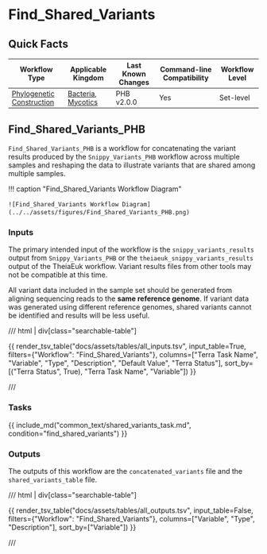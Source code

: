 # Find_Shared_Variants

## Quick Facts

| **Workflow Type** | **Applicable Kingdom** | **Last Known Changes** | **Command-line Compatibility** | **Workflow Level** |
|---|---|---|---|---|
| [Phylogenetic Construction](../../workflows_overview/workflows_type.md/#phylogenetic-construction) | [Bacteria](../../workflows_overview/workflows_kingdom.md/#bacteria), [Mycotics](../../workflows_overview/workflows_kingdom.md#mycotics) | PHB v2.0.0 | Yes | Set-level |

## Find_Shared_Variants_PHB

`Find_Shared_Variants_PHB` is a workflow for concatenating the variant results produced by the `Snippy_Variants_PHB` workflow across multiple samples and reshaping the data to illustrate variants that are shared among multiple samples.

!!! caption "Find_Shared_Variants Workflow Diagram"

    ![Find_Shared_Variants Workflow Diagram](../../assets/figures/Find_Shared_Variants_PHB.png)

### Inputs

The primary intended input of the workflow is the `snippy_variants_results` output from `Snippy_Variants_PHB` or the `theiaeuk_snippy_variants_results` output of the TheiaEuk workflow. Variant results files from other tools may not be compatible at this time.

All variant data included in the sample set should be generated from aligning sequencing reads to the **same reference genome**. If variant data was generated using different reference genomes, shared variants cannot be identified and results will be less useful.

/// html | div[class="searchable-table"]

{{ render_tsv_table("docs/assets/tables/all_inputs.tsv", input_table=True, filters={"Workflow": "Find_Shared_Variants"}, columns=["Terra Task Name", "Variable", "Type", "Description", "Default Value", "Terra Status"], sort_by=[("Terra Status", True), "Terra Task Name", "Variable"]) }}

///

### Tasks

{{ include_md("common_text/shared_variants_task.md", condition="find_shared_variants") }}

### Outputs

The outputs of this workflow are the `concatenated_variants` file and the `shared_variants_table` file.

/// html | div[class="searchable-table"]

{{ render_tsv_table("docs/assets/tables/all_outputs.tsv", input_table=False, filters={"Workflow": "Find_Shared_Variants"}, columns=["Variable", "Type", "Description"], sort_by=["Variable"]) }}

///
